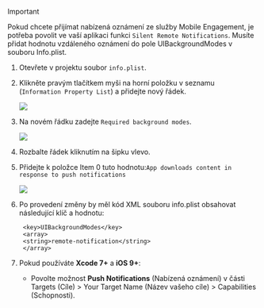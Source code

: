 > [!IMPORTANT]
> Pokud chcete přijímat nabízená oznámení ze služby Mobile Engagement, je potřeba povolit ve vaší aplikaci funkci `Silent Remote Notifications`. Musíte přidat hodnotu vzdáleného oznámení do pole UIBackgroundModes v souboru Info.plist.
> 
> 

1. Otevřete v projektu soubor `info.plist`.
2. Klikněte pravým tlačítkem myši na horní položku v seznamu (`Information Property List`) a přidejte nový řádek.
   
    ![](./media/mobile-engagement-ios-silent-push/xcode-plist-add-silent-push1.png)
3. Na novém řádku zadejte `Required background modes`.
   
    ![](./media/mobile-engagement-ios-silent-push/xcode-plist-add-silent-push2.png)
4. Rozbalte řádek kliknutím na šipku vlevo.
5. Přidejte k položce Item 0 tuto hodnotu:`App downloads content in response to push notifications`
   
    ![](./media/mobile-engagement-ios-silent-push/xcode-plist-add-silent-push3.png)
6. Po provedení změny by měl kód XML souboru info.plist obsahovat následující klíč a hodnotu:
   
        <key>UIBackgroundModes</key>
        <array>
        <string>remote-notification</string>
        </array>
7. Pokud používáte **Xcode 7+** a **iOS 9+**:
   
   * Povolte možnost **Push Notifications** (Nabízená oznámení) v části Targets (Cíle) > Your Target Name (Název vašeho cíle) > Capabilities (Schopnosti).

